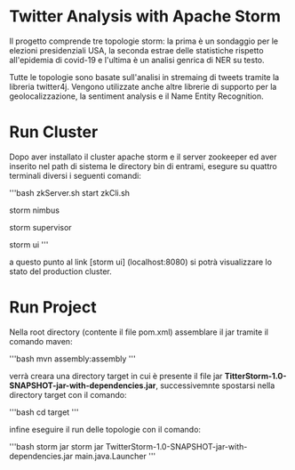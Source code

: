 # Twitter Analysis with Apache Storm

Il progetto comprende tre topologie storm: la prima è un sondaggio per le elezioni presidenziali USA, la seconda estrae delle statistiche rispetto all'epidemia di covid-19 e l'ultima è un analisi genrica di NER su testo.

Tutte le topologie sono basate sull'analisi in stremaing di tweets tramite la libreria twitter4j. Vengono utilizzate anche altre librerie di supporto per la geolocalizzazione, la sentiment analysis e il Name Entity Recognition.

# Run Cluster

Dopo aver installato il cluster apache storm e il server zookeeper ed aver inserito nel path di sistema le directory bin di entrami, esegure su quattro terminali diversi i seguenti comandi:

'''bash
zkServer.sh start
zkCli.sh

storm nimbus

storm supervisor

storm ui
'''

a questo punto al link [storm ui] (localhost:8080) si potrà visualizzare lo stato del production cluster.

# Run Project

Nella root directory (contente il file pom.xml) assemblare il jar tramite il comando maven:

'''bash
mvn assembly:assembly
'''

verrà creara una directory target in cui è presente il file jar **TitterStorm-1.0-SNAPSHOT-jar-with-dependencies.jar**, successivemnte spostarsi nella directory target con il comando:

'''bash
cd target
'''

infine eseguire il run delle topologie con il comando:

'''bash
storm jar storm jar TwitterStorm-1.0-SNAPSHOT-jar-with-dependencies.jar main.java.Launcher
'''
